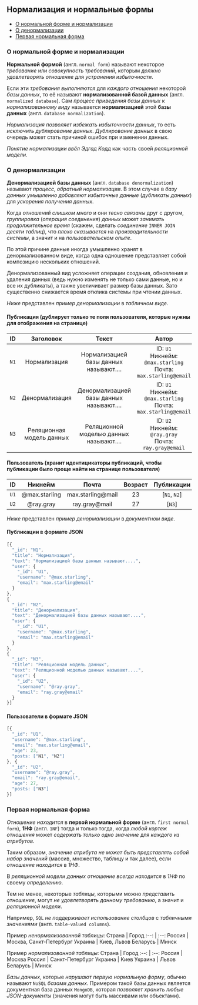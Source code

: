 ## Нормализация и нормальные формы
- [О нормальной форме и нормализации](#о-нормальной-форме-и-нормализации)
- [О денормализации](#о-денормализации)
- [Первая нормальная форма](#первая-нормальная-форма)




### О нормальной форме и нормализации

**Нормальной формой** (англ. `normal form`) называют некоторое *требование* или *совокупность требований*, которым *должно удовлетворять отношение* для *устранения избыточности*.

Если эти *требования выполняются* для *каждого отношения* некоторой *базы данных*, то её называют **нормализованной базой данных** (англ. `normalized database`). Сам *процесс приведения базы данных* к *нормализованному виду* называется **нормализацией** этой **базы данных** (англ. `database normalization`).

*Нормализация позволяет избежать избыточности данных*, то есть *исключить дублирование данных*. *Дублирование данных* в свою очередь может стать причиной ошибок при изменении данных.

*Понятие нормализации ввёл Эдгад Кодд* как *часть* своей *реляционной модели*.

### О денормализации

**Денормализацией базы данных** (англ. `database denormalization`) называют *процесс*, *обратный нормализации*. В этом случае в *базу данных умышленно добавляют избыточные данные* (*дубликаты данных*) для *ускорения получения данных*.

Когда *отношений слишком много* и они *тесно связаны* друг с другом, *группировка* (*операция соединения*) *данных* может *занимать продолжительное время* (скажем, сделать *соединение* `INNER JOIN` *десяти таблиц*), что *плохо сказывается* на *производительности системы*, а значит и на *пользовательском опыте*. 

По этой причине данные иногда умышленно хранят в денормализованном виде, когда одна одношение представляет собой композицию нескольких отношений.

Денормализованный вид усложняет операции создания, обновления и удаления данных (ведь нужно изменять не только сами данные, но и все их дубликаты), а также увеличивает размер базы данных. Зато существенно снижается время отклика системы при чтении данных.

*Ниже* представлен *пример денормализации* в *табличном виде*.

#### Публикация (дублирует только те поля пользователя, которые нужны для отображения на странице)
ID | Заголовок | Текст | Автор
:--: | :--: | :--: | :--:
`N1` | Нормализация | Нормализацией базы данных называют.... | ID: `U1` <br /> Никнейм: `@max.starling` <br /> Почта: `max.starling@email`
`N2` | Денормализация | Денормализацией базы данных называют.... | ID: `U1` <br />   Никнейм: `@max.starling` <br />   Почта: `max.starling@email`
`N3` | Реляционная модель данных | Реляционной моделью данных называют.... | ID: `U2` <br />   Никнейм: `@ray.gray` <br />   Почта: `ray.gray@email`

#### Пользователь (хранит идентицикаторы публикаций, чтобы публикации было проще найти на странице пользователя)
ID | Никнейм | Почта | Возраст | Публикации
:--: | :--: | :--: | :--: | :--:
`U1` | @max.starling | max.starling@mail | 23 | [`N1`, `N2`]
`U2` | @ray.gray | ray.gray@mail | 27 | [`N3`]

*Ниже* представлен *пример денормализации* в *документном виде*.

#### Публикации в формате JSON
```js
[{
  "_id": "N1",
  "title": "Нормализация",
  "text": "Нормализацией базы данных называют....",
  "user": {
    "_id": "U1",
    "username": "@max.starling",
    "email": "max.starling@email"
  }
},
{
  "_id": "N2",
  "title": "Денормализация",
  "text": "Денормализацией базы данных называют....",
  "user": {
    "_id": "U1",
    "username": "@max.starling",
    "email": "max.starling@email"
  }
},
{
  "_id": "N3",
  "title": "Реляционная модель данных",
  "text": "Реляционной моделью данных называют....",
  "user": {
    "_id": "U2",
    "username": "@ray.gray",
    "email": "ray.gray@email"
  }
}]
````

#### Пользователи в формате JSON
```js
[{
  "_id": "U1",
  "username": "@max.starling",
  "email": "max.starling@email",
  "age": 23,
  "posts: ["N1", "N2"]
}, {
  "_id": "U2",
  "username": "@ray.gray",
  "email": "ray.gray@email",
  "age": 27,
  "posts: ["N3"]
}]
````


### Первая нормальная форма
*Отношение находится* в **первой нормальной форме** (англ. `first normal form`), **1НФ** (англ. `1NF`) тогда и только тогда, когда *любой кортеж отношения* может *содержать только одно значение* для *каждого* из *атрибутов*.

Таким образом, *значение атрибута не может быть представлять собой набор значений* (массив, множество, таблицу и так далее), если *отношение находится* в *1НФ*.

В *реляционной модели данных* *отношение всегда находится* в *1НФ* по своему *определению*. 

Тем не менее, некоторые *таблицы*, которыми можно *представить отношение*, могут *не удовлетворять данному требованию*, а значит и *реляционной модели*.

Например, `SQL` *не поддерживает использование столбцов* с *табличными значениями* (англ. `table-valued columns`).

Пример *ненормализованной таблицы*:
Страна | Город
:--: | :--:
Россия | Москва, Санкт-Петербург
Украина | Киев, Львов
Беларусь | Минск

Пример *нормализованной таблицы*:
Страна | Город
:--: | :--:
Россия | Москва
Россия | Санкт-Петербург
Украина | Киев
Украина | Львов
Беларусь | Минск

*Базы данных*, которые *нарушают первую нормальную форму*, обычно называют `NoSQL` *базами данных*. Примером такой базы данных является документная база данных `MongoDB`, которая *позволяет хранить любые JSON-документы* (значения могут быть массивами или объектами).

